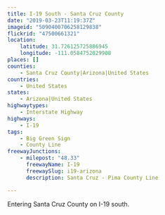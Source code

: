 ```yaml
---
title: I-19 South - Santa Cruz County
date: "2019-03-23T11:19:37Z"
imageid: "5090400706258129838"
flickrid: "47500661321"
location:
    latitude: 31.726125725886945
    longitude: -111.0584752029908
places: []
counties:
    - Santa Cruz County|Arizona|United States
countries:
    - United States
states:
    - Arizona|United States
highwaytypes:
    - Interstate Highway
highways:
    - I-19
tags:
    - Big Green Sign
    - County Line
freewayJunctions:
    - milepost: "48.33"
      freewayName: I-19
      freewaySlug: i19-arizona
      description: Santa Cruz - Pima County Line

---
```

Entering Santa Cruz County on I-19 south.